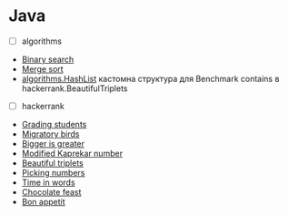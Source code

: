 # Java

- [ ] algorithms

- [Binary search](https://github.com/dated30txl/Java/blob/main/src/main/java/BinarySearch.java)
- [Merge sort](https://github.com/dated30txl/Java/blob/main/src/main/java/MergeSort.java)
- [algorithms.HashList](https://github.com/dated30txl/Java/blob/main/src/main/java/HashList.java) кастомна структура для Benchmark contains в hackerrank.BeautifulTriplets


- [ ] hackerrank

- [Grading students](https://github.com/dated30txl/Java/blob/main/src/main/java/GradingStudents.java)
- [Migratory birds](https://github.com/dated30txl/Java/blob/main/src/main/java/MigratoryBirds.java)
- [Bigger is greater](https://github.com/dated30txl/Java/blob/main/src/main/java/BiggerIsGreater.java)
- [Modified Kaprekar number](https://github.com/dated30txl/Java/blob/main/src/main/java/KaprekarNumbers.java)
- [Beautiful triplets](https://github.com/dated30txl/Java/blob/main/src/main/java/BeautifulTriplets.java)
- [Picking numbers](https://github.com/dated30txl/Java/blob/main/src/main/java/PickingNumbers.java)
- [Time in words](https://github.com/dated30txl/Java/blob/main/src/main/java/TimeInWords.java)
- [Chocolate feast](https://github.com/dated30txl/Java/blob/main/src/main/java/ChocolateFeast.java)
- [Bon appetit](https://github.com/dated30txl/Java/blob/main/src/main/java/BonAppetit.java)
